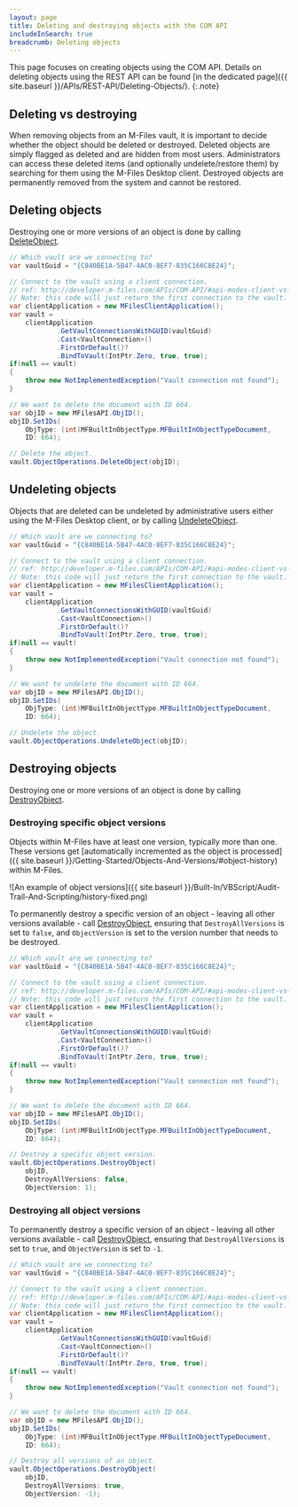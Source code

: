 ```yaml
---
layout: page
title: Deleting and destroying objects with the COM API
includeInSearch: true
breadcrumb: Deleting objects
---
```


This page focuses on creating objects using the COM API.  Details on deleting objects using the REST API can be found [in the dedicated page]({{ site.baseurl }}/APIs/REST-API/Deleting-Objects/).
{:.note}

## Deleting vs destroying

When removing objects from an M-Files vault, it is important to decide whether the object should be deleted or destroyed.  Deleted objects are simply flagged as deleted and are hidden from most users.  Administrators can access these deleted items (and optionally undelete/restore them) by searching for them using the M-Files Desktop client.  Destroyed objects are permanently removed from the system and cannot be restored.

## Deleting objects

Destroying one or more versions of an object is done by calling [DeleteObject](https://www.m-files.com/api/documentation/latest/index.html#MFilesAPI~VaultObjectOperations~DeleteObject.html).

```csharp
// Which vault are we connecting to?
var vaultGuid = "{C840BE1A-5B47-4AC0-8EF7-835C166C8E24}";

// Connect to the vault using a client connection.
// ref: http://developer.m-files.com/APIs/COM-API/#api-modes-client-vs-server
// Note: this code will just return the first connection to the vault.
var clientApplication = new MFilesClientApplication();
var vault =
	clientApplication
			.GetVaultConnectionsWithGUID(vaultGuid)
			.Cast<VaultConnection>()
			.FirstOrDefault()?
			.BindToVault(IntPtr.Zero, true, true);
if(null == vault)
{
	throw new NotImplementedException("Vault connection not found");
}

// We want to delete the document with ID 664.
var objID = new MFilesAPI.ObjID();
objID.SetIDs( 
	ObjType: (int)MFBuiltInObjectType.MFBuiltInObjectTypeDocument,
	ID: 664);

// Delete the object.
vault.ObjectOperations.DeleteObject(objID);
```

## Undeleting objects

Objects that are deleted can be undeleted by administrative users either using the M-Files Desktop client, or by calling [UndeleteObject](https://www.m-files.com/api/documentation/latest/index.html#MFilesAPI~VaultObjectOperations~UndeleteObject.html).

```csharp
// Which vault are we connecting to?
var vaultGuid = "{C840BE1A-5B47-4AC0-8EF7-835C166C8E24}";

// Connect to the vault using a client connection.
// ref: http://developer.m-files.com/APIs/COM-API/#api-modes-client-vs-server
// Note: this code will just return the first connection to the vault.
var clientApplication = new MFilesClientApplication();
var vault =
	clientApplication
			.GetVaultConnectionsWithGUID(vaultGuid)
			.Cast<VaultConnection>()
			.FirstOrDefault()?
			.BindToVault(IntPtr.Zero, true, true);
if(null == vault)
{
	throw new NotImplementedException("Vault connection not found");
}

// We want to undelete the document with ID 664.
var objID = new MFilesAPI.ObjID();
objID.SetIDs( 
	ObjType: (int)MFBuiltInObjectType.MFBuiltInObjectTypeDocument,
	ID: 664);

// Undelete the object.
vault.ObjectOperations.UndeleteObject(objID);
```

## Destroying objects

Destroying one or more versions of an object is done by calling [DestroyObject](https://www.m-files.com/api/documentation/latest/index.html#MFilesAPI~VaultObjectOperations~DestroyObject.html).

### Destroying specific object versions

Objects within M-Files have at least one version, typically more than one.  These versions get [automatically incremented as the object is processed]({{ site.baseurl }}/Getting-Started/Objects-And-Versions/#object-history) within M-Files.

![An example of object versions]({{ site.baseurl }}/Built-In/VBScript/Audit-Trail-And-Scripting/history-fixed.png)

To permanently destroy a specific version of an object - leaving all other versions available - call [DestroyObject](https://www.m-files.com/api/documentation/latest/index.html#MFilesAPI~VaultObjectOperations~DestroyObject.html), ensuring that `DestroyAllVersions` is set to `false`, and `ObjectVersion` is set to the version number that needs to be destroyed.

```csharp
// Which vault are we connecting to?
var vaultGuid = "{C840BE1A-5B47-4AC0-8EF7-835C166C8E24}";

// Connect to the vault using a client connection.
// ref: http://developer.m-files.com/APIs/COM-API/#api-modes-client-vs-server
// Note: this code will just return the first connection to the vault.
var clientApplication = new MFilesClientApplication();
var vault =
	clientApplication
			.GetVaultConnectionsWithGUID(vaultGuid)
			.Cast<VaultConnection>()
			.FirstOrDefault()?
			.BindToVault(IntPtr.Zero, true, true);
if(null == vault)
{
	throw new NotImplementedException("Vault connection not found");
}

// We want to delete the document with ID 664.
var objID = new MFilesAPI.ObjID();
objID.SetIDs( 
	ObjType: (int)MFBuiltInObjectType.MFBuiltInObjectTypeDocument,
	ID: 664);

// Destroy a specific object version.
vault.ObjectOperations.DestroyObject(
	objID,
	DestroyAllVersions: false,
	ObjectVersion: 1);
```

### Destroying all object versions

To permanently destroy a specific version of an object - leaving all other versions available - call [DestroyObject](https://www.m-files.com/api/documentation/latest/index.html#MFilesAPI~VaultObjectOperations~DestroyObject.html), ensuring that `DestroyAllVersions` is set to `true`, and `ObjectVersion` is set to `-1`.

```csharp
// Which vault are we connecting to?
var vaultGuid = "{C840BE1A-5B47-4AC0-8EF7-835C166C8E24}";

// Connect to the vault using a client connection.
// ref: http://developer.m-files.com/APIs/COM-API/#api-modes-client-vs-server
// Note: this code will just return the first connection to the vault.
var clientApplication = new MFilesClientApplication();
var vault =
	clientApplication
			.GetVaultConnectionsWithGUID(vaultGuid)
			.Cast<VaultConnection>()
			.FirstOrDefault()?
			.BindToVault(IntPtr.Zero, true, true);
if(null == vault)
{
	throw new NotImplementedException("Vault connection not found");
}

// We want to delete the document with ID 664.
var objID = new MFilesAPI.ObjID();
objID.SetIDs( 
	ObjType: (int)MFBuiltInObjectType.MFBuiltInObjectTypeDocument,
	ID: 664);

// Destroy all versions of an object.
vault.ObjectOperations.DestroyObject(
	objID, 
	DestroyAllVersions: true,
	ObjectVersion: -1);
```